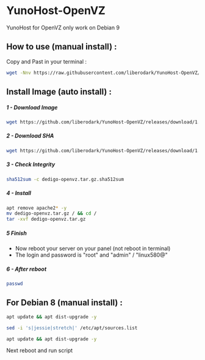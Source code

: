 # YunoHost-OpenVZ
YunoHost for OpenVZ only work on Debian 9

## How to use (manual install) :

Copy and Past in your terminal :

```bash
wget -Nnv https://raw.githubusercontent.com/liberodark/YunoHost-OpenVZ/master/install.sh && chmod +x install.sh; ./install.sh
```

## Install Image (auto install) :

#####  1 - Download Image
```bash
wget https://github.com/liberodark/YunoHost-OpenVZ/releases/download/1.0/dedigo-openvz.tar.gz
```
##### 2 - Download SHA
```bash
wget https://github.com/liberodark/YunoHost-OpenVZ/releases/download/1.0/dedigo-openvz.tar.gz.sha512sum
```

##### 3 - Check Integrity
```bash
sha512sum -c dedigo-openvz.tar.gz.sha512sum
```
##### 4 - Install

```bash
apt remove apache2* -y
mv dedigo-openvz.tar.gz / && cd /
tar -xvf dedigo-openvz.tar.gz
```

##### 5 Finish
- Now reboot your server on your panel (not reboot in terminal)
- The login and password is "root" and "admin" / "linux580@"

##### 6 - After reboot 

```bash
passwd
```

## For Debian 8 (manual install) :

```bash
apt update && apt dist-upgrade -y
```

```bash
sed -i 's|jessie|stretch|' /etc/apt/sources.list
```

```bash
apt update && apt dist-upgrade -y
```

Next reboot and run script
